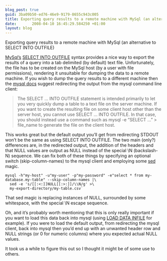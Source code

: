 ```yaml
---
blog_post: true
guid: 3ba09b50-ed76-46e9-9179-8655c943c005
title: Exporting query results to a remote machine with MySql (an alternative to SELECT INTO OUTFILE)
date:       2008-04-10 16:45:29.584250 +01:00
layout: blog
---
```


Exporting query results to a remote machine with MySql (an alternative
to SELECT INTO OUTFILE)

[MySql’s](http://mysql.com) [SELECT INTO
OUTFILE](http://dev.mysql.com/doc/refman/5.0/en/select.html) syntax
provides a nice way to export the results of a query into a tab
delimited (by default) text file. Unfortunately, the file has to be
created on the MySql host (by a user with file permissions), rendering
it unsuitable for dumping the data to a remote machine. If you wish to
dump the query results to a different machine then the [mysql
docs](http://dev.mysql.com/doc/) suggest redirecting the output from the
mysql command line client:

> The SELECT … INTO OUTFILE statement is intended primarily to let you
> very quickly dump a table to a text file on the server machine. If you
> want to create the resulting file on some client host other than the
> server host, you cannot use SELECT … INTO OUTFILE. In that case, you
> should instead use a command such as mysql -e “SELECT …” \> file\_name
> to generate the file on the client host.

This works great but the default output you’ll get from redirecting
STDOUT won’t be the same as using SELECT INTO OUTFILE. The two main
(only?) differences are, in the redirected output, the addition of the
headers and that NULL values are output as NULL instead of the special
\\N (backslash-N) sequence. We can fix both of these things by
specifying an optional switch (skip-column-names) to the mysql client
and employing some [sed](http://en.wikipedia.org/wiki/Sed) magic.

``` code
mysql -h"my-host" -u"my-user" -p"my-password" -e"select * from my-database.my-table" --skip-column-names |\
  sed -e 's/[[:<:]]NULL[[:>:]]/\\N/g' >\
  my-export-directory/my-table.csv`
```

That sed magic is replacing instances of NULL, surrounded by some
whitespace, with the special \\N escape sequence.

Oh, and it’s probably worth mentioning that this is only really
important if you want to load this data back into mysql (using [LOAD
DATA INFILE](http://dev.mysql.com/doc/refman/5.0/en/load-data.html) for
example). If you were to load the default output, from redirecting the
mysql client, back into mysql then you’d end up with an unwanted header
row and NULL strings (or 0 for numeric columns) where you expected
actual NULL values.

It took us a while to figure this out so I thought it might be of some
use to others.
